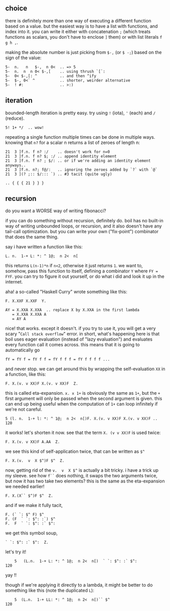 ## choice
there is definitely more than one way of executing a different function based on a value. but the easiest way is to have a list with functions, and index into it. you can write it either with concatenation `;` (which treats functions as scalars, you don't have to enclose `]` them) or with list literals `f g h ,`.

making the absolute number is just picking from `$-,` (or `$ -;`) based on the sign of the value:

```
5-  n.   n   $-,  n 0<  .. => 5
5-  n.  n  n 0< $-,[    .. using thrush `[`:
5-  0< $-,[: ^          .. and then ^ify
5-  $-, 0<` ^           .. shorter, weirder alternative
5-  ! #:                .. >:)
```

## iteration
bounded-length iteration is pretty easy. try using `!` (iota), `'` (each) and `/` (reduce).
```
5! 1+ */  .. wow!
```

repeating a single function multiple times can be done in multiple ways. knowing that `n?` for a scalar n returns a list of zeroes of length n:
```
21  3 ]f.n. f n? :/    .. doesn't work for n=0
21  3 ]f.n. f n? $; :/ .. append identity element
21  3 ]f.n. f n? ; $/: .. or if we're adding an identity element anyways..
21  3 ]f.n. n?; f@/:   .. ignoring the zeroes added by `?` with `@`
21  3 ](? ;:: $/::: `) .. #3 tacit (quite ugly)

.. { { { 21 } } }
```


## recursion
do you want a WORSE way of writing fibonacci?

if you can do something without recursion, definitely do. boil has no built-in way of writing unbounded loops, or recursion, and it also doesn't have any tail-call optimization. but you can write your own ("fix-point") combinator that does the same thing.

say i have written a function like this:

```
L. n.  1-+ L: *: ^ 1@;  n 2<  n[
```
this returns `L(n-1)*n` if `n<2`, otherwise it just returns `1`. we want to, somehow, pass this function to itself, defining a combinator `Y` where `FY = FYF`. you can try to figure it out yourself, or do what i did and look it up in the internet.

aha! a so-called "Haskell Curry" wrote something like this:
```
F. X.XXF X.XXF  Y.

AY = X.XXA X.XXA  .. replace X by X.XXA in the first lambda
   = X.XXA X.XXA A
   = AY A
```
nice! that works. except it doesn't. if you try to use it, you will get a very scary "`Call stack overflow`" error. in short, what's happening here is that boil uses eager evaluation (instead of "lazy evaluation") and evaluates every function call it comes across. this means that it is going to automatically go
```
fY = fY f = fY f f = fY f f f = fY f f f f ...
```
and never stop. we can get around this by wrapping the self-evaluation `XX` in a function, like this:
```
F. X.(v. v XX)F X.(v. v XX)F  Z.
```
this is called eta-expansion. `x. x 1+` is obviously the same as `1+`, but the `+` first argument will only be passed when the second argument is given. this can end up being useful when the computation of `1+` can loop infinitely if we're not careful.
```
5 (l. n.  1-+ l: *: ^ 1@;  n 2<  n[)F. X.(v. v XX)F X.(v. v XX)F .. 120
```
it works! let's shorten it now. see that the term `X. (v v XX)F` is used twice:
```
F. X.(v. v XX)F A.AA  Z.
```
we see this kind of self-application twice, that can be written as `$^`
```
F. X.(v.  v  X $^)F $^  Z.
```
now, getting rid of the `v.  v  X $^` is actually a bit tricky. i have a trick up my sleeve. see how ``` f`` ``` does nothing, it swaps the two arguments twice, but now it has two take two elements? this is the same as the eta-expansion we needed earlier!
```
F. X.(X`` $^)F $^  Z.
```
and if we make it fully tacit, 
```
F. (` `: $^ F) $^
F. (F  ` `: $^: :`) $^
F.  F  ` `: $^: :` $^:
```
we get this symbol soup,
```
` `: $^: :` $^:  Z.
```
let's try it!
```
    5   (L.n.  1-+ L: *: ^ 1@;  n 2<  n[)  ` `: $^: :` $^:
120
```
yay !!

though if we're applying it directly to a lambda, it might be better to do something like this (note the duplicated `L`):

```
    5  (L.n.  1-+ LL: *: ^ 1@;  n 2<  n[)`` $^
120
```
